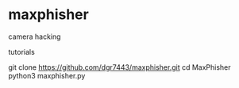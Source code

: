 # maxphisher
camera hacking

tutorials

git clone https://github.com/dgr7443/maxphisher.git
cd MaxPhisher
python3 maxphisher.py
